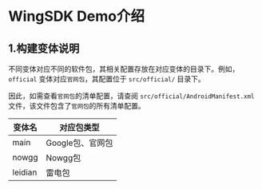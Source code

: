 # WingSDK Demo介绍

## 1.构建变体说明

不同变体对应不同的软件包，其相关配置存放在对应变体的目录下。例如，`official` 变体对应`官网包`，其配置位于 `src/official/` 目录下。

因此，如需查看`官网包`的清单配置，请查阅 `src/official/AndroidManifest.xml` 文件，该文件包含了`官网包`的所有清单配置。

| 变体名     | 对应包类型       |
|---------|-------------|
| main    | Google包、官网包 |
| nowgg   | Nowgg包      |
| leidian | 雷电包         |

